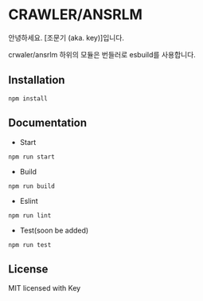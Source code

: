 # CRAWLER/ANSRLM

안녕하세요. [조문기 (aka. key)]입니다.

crwaler/ansrlm 하위의 모듈은 번들러로 esbuild를 사용합니다.

## Installation

```
npm install
```

## Documentation

- Start

```
npm run start
```

- Build

```
npm run build
```

- Eslint

```
npm run lint
```

- Test(soon be added)

```
npm run test
```

## License

MIT licensed with Key
